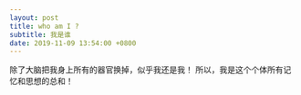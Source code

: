 ```yaml
---
layout: post
title: who am I ?
subtitle: 我是谁
date: 2019-11-09 13:54:00 +0800
---
```

除了大脑把我身上所有的器官换掉，似乎我还是我！
所以，我是这个个体所有记忆和思想的总和！


